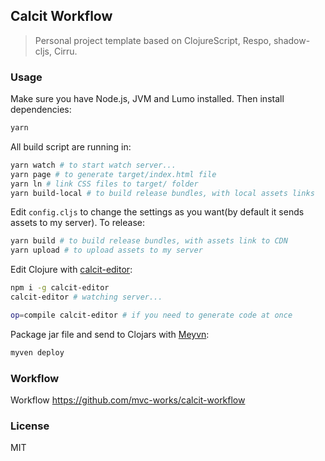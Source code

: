 
Calcit Workflow
----

> Personal project template based on ClojureScript, Respo, shadow-cljs, Cirru.

### Usage

Make sure you have Node.js, JVM and Lumo installed. Then install dependencies:

```bash
yarn
```

All build script are running in:

```bash
yarn watch # to start watch server...
yarn page # to generate target/index.html file
yarn ln # link CSS files to target/ folder
yarn build-local # to build release bundles, with local assets links
```

Edit `config.cljs` to change the settings as you want(by default it sends assets to my server). To release:

```bash
yarn build # to build release bundles, with assets link to CDN
yarn upload # to upload assets to my server
```

Edit Clojure with [calcit-editor](https://github.com/Cirru/calcit-editor):

```bash
npm i -g calcit-editor
calcit-editor # watching server...

op=compile calcit-editor # if you need to generate code at once
```

Package jar file and send to Clojars with [Meyvn](https://github.com/danielsz/meyvn):

```bash
myven deploy
```

### Workflow

Workflow https://github.com/mvc-works/calcit-workflow

### License

MIT
